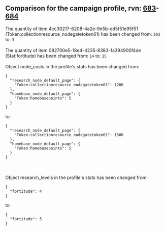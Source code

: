 ## Comparison for the campaign profile, rvn: [683](https://github.com/PRO100KatYT/FortniteProfileRevisions/tree/main/profiles/campaign/683%20campaign.json)-[684](https://github.com/PRO100KatYT/FortniteProfileRevisions/tree/main/profiles/campaign/684%20campaign.json)

The quantity of item 4cc30217-6208-4a2e-9e5b-dd5f51e95f51 (Token:collectionresource_nodegatetoken01) has been changed from: `303` to: `3`
<br><br>
The quantity of item 082700e5-18e4-4235-8383-1a394900f4de (Stat:fortitude) has been changed from: `14` to: `15`
<br><br>
Object node_costs in the profile's stats has been changed from:

```
{
  "research_node_default_page": {
    "Token:collectionresource_nodegatetoken01": 1200
  },
  "homebase_node_default_page": {
    "Token:homebasepoints": 5
  }
}
```

to:

```
{
  "research_node_default_page": {
    "Token:collectionresource_nodegatetoken01": 1500
  },
  "homebase_node_default_page": {
    "Token:homebasepoints": 5
  }
}
```

<br><br>
Object research_levels in the profile's stats has been changed from:

```
{
  "fortitude": 4
}
```

to:

```
{
  "fortitude": 5
}
```

<br><br>
